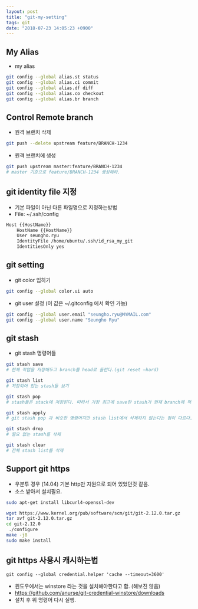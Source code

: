 ```yaml
---
layout: post
title: "git-my-setting"
tags: git
date: "2018-07-23 14:05:23 +0900"
---
```


## My Alias
* my alias
```sh
git config --global alias.st status
git config --global alias.ci commit
git config --global alias.df diff
git config --global alias.co checkout
git config --global alias.br branch
```

## Control Remote branch
* 원격 브랜치 삭제
```sh
git push --delete upstream feature/BRANCH-1234
```
* 원격 브랜치에 생성
```sh
git push upstream master:feature/BRANCH-1234
# master 기준으로 feature/BRANCH-1234 생성해라.
```

## git identity file 지정
* 기본 파일이 아닌 다른 파일명으로 지정하는방법
* File: ~/.ssh/config
```sh
Host {{HostName}}
    HostName {{HostName}}
    User seungho.ryu
    IdentityFile /home/ubuntu/.ssh/id_rsa_my_git
    IdentitiesOnly yes
```

## git setting
* git color 입히기
```sh
git config --global color.ui auto
```
* git user 설정 (이 값은 ~/.gitconfig 에서 확인 가능)
```sh
git config --global user.email "seungho.ryu@MYMAIL.com"
git config --global user.name "Seungho Ryu"
```

## git stash
* git stash 명령어들

```sh
git stash save
# 현재 작업을 저장해두고 branch를 head로 돌린다.(git reset –hard)

git stash list
# 저장되어 있는 stash들 보기

git stash pop
# stash들은 stack에 저장된다. 따라서 가장 최근에 save한 stash가 현재 branch에 적용된다.

git stash apply
# git stash pop 과 비슷한 명령어지만 stash list에서 삭제하지 않는다는 점이 다르다.

git stash drop
# 필요 없는 stash를 삭제

git stash clear
# 전체 stash list를 삭제
```

## Support git https
* 우분투 경우 (14.04) 기본 http만 지원으로 되어 있었던것 같음.
* 소스 받아서 설치필요.

```sh
sudo apt-get install libcurl4-openssl-dev

wget https://www.kernel.org/pub/software/scm/git/git-2.12.0.tar.gz
tar xvf git-2.12.0.tar.gz
cd git-2.12.0
 ./configure
make -j8
sudo make install
```

## git https 사용시 캐시하는법
```
git config --global credential.helper 'cache --timeout=3600'
```
* 윈도우에서는 winstore 라는 것을 설치해야한다고 함. (해보진 않음)
* https://github.com/anurse/git-credential-winstore/downloads
* 설치 후 위 명령어 다시 실행.
